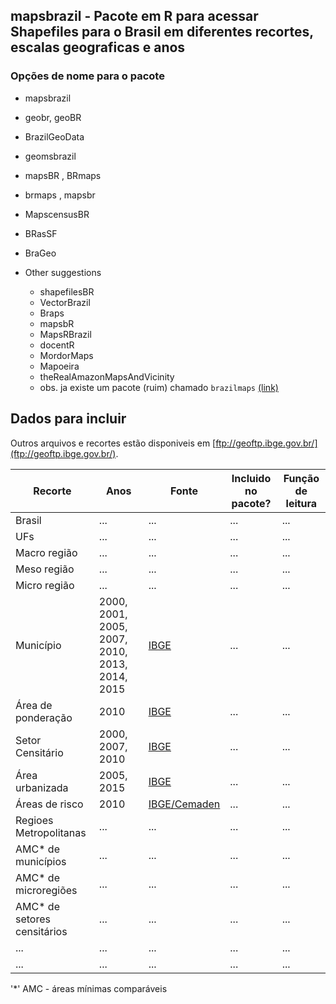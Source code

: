 ## mapsbrazil - Pacote em R para acessar Shapefiles para o Brasil em diferentes recortes, escalas geograficas e anos


### Opções de nome para o pacote
* mapsbrazil
* geobr, geoBR
* BrazilGeoData
* geomsbrazil
* mapsBR , BRmaps
* brmaps , mapsbr
* MapscensusBR
* BRasSF
* BraGeo


*  Other suggestions
    *  shapefilesBR
    *  VectorBrazil
    *  Braps
    *  mapsbR
    *  MapsRBrazil
    *  docentR
    * MordorMaps
    * Mapoeira
    * theRealAmazonMapsAndVicinity
    * obs. ja existe um pacote (ruim) chamado `brazilmaps` [(link)](https://cran.r-project.org/web/packages/brazilmaps/brazilmaps.pdf)




## Dados para incluir

Outros arquivos e recortes estão disponiveis em [ftp://geoftp.ibge.gov.br/](ftp://geoftp.ibge.gov.br/).


|Recorte|Anos|Fonte|Incluido no pacote?| Função de leitura|
|-----|-----|-----|-----|-----|
| Brasil | ... | ... | ... | ... |
| UFs | ... | ... | ... | ... |
| Macro região | ... | ... | ... | ... |
| Meso região | ... | ... | ... | ... |
| Micro região | ... | ... | ... | ... |
| Município | 2000, 2001, 2005, 2007, 2010, 2013, 2014, 2015 | [IBGE](https://mapas.ibge.gov.br/bases-e-referenciais/bases-cartograficas/malhas-digitais.html) | ... | ... | 
| Área de ponderação | 2010 | [IBGE](ftp://geoftp.ibge.gov.br/recortes_para_fins_estatisticos/malha_de_areas_de_ponderacao/) | ... | ... |
| Setor Censitário | 2000, 2007, 2010 | [IBGE](https://mapas.ibge.gov.br/bases-e-referenciais/bases-cartograficas/malhas-digitais.html) | ... | ... |
| Área urbanizada | 2005, 2015 | [IBGE](https://www.ibge.gov.br/geociencias-novoportal/cartas-e-mapas/redes-geograficas/15789-areas-urbanizadas.html) | ... | ... |
| Áreas de risco | 2010 | [IBGE/Cemaden](https://www.ibge.gov.br/geociencias-novoportal/organizacao-do-territorio/tipologias-do-territorio/21538-populacao-em-areas-de-risco-no-brasil.html?=&t=downloads) | ... | ... |
| Regioes Metropolitanas | ... | ... | ... | ... |
| AMC* de municípios | ... | ... | ... | ... |
| AMC* de microregiões | ... | ... | ... | ... |
| AMC* de setores censitários | ... | ... | ... | ... |
| ... | ... | ... | ... | ... |
| ... | ... | ... | ... | ... |

'*' AMC - áreas mínimas comparáveis

